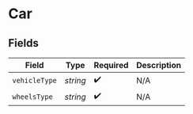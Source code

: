 # Car


## Fields

| Field              | Type               | Required           | Description        |
| ------------------ | ------------------ | ------------------ | ------------------ |
| `vehicleType`      | *string*           | :heavy_check_mark: | N/A                |
| `wheelsType`       | *string*           | :heavy_check_mark: | N/A                |